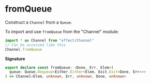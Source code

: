 # fromQueue

Construct a `Channel` from a `Queue`.

To import and use `fromQueue` from the "Channel" module:

```ts
import * as Channel from "effect/Channel"
// Can be accessed like this
Channel.fromQueue
```

**Signature**

```ts
export declare const fromQueue: <Done, Err, Elem>(
  queue: Queue.Dequeue<Either.Either<Elem, Exit.Exit<Done, Err>>>
) => Channel<Elem, unknown, Err, unknown, Done, unknown>
```
